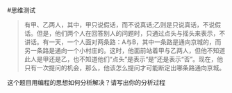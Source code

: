 #思维测试
>有甲、乙两人，其中，甲只说假话，而不说真话;乙则是只说真话，不说假话。但是，他们两个人在回答别人的问题时，只通过点头与摇头来表示，不讲话。有一天，一个人面对两条路：A与B，其中一条路是通向京城的，而另一条路是通向一个小村庄的。这时，他面前站着甲与乙两人，但他不知道此人是甲还是乙，也不知道他们“点头”是表示“是”还是表示“否”。现在，他只有一次提问的机会，那么，他该怎么提问才可能断定出哪条路通向京城。

这个题目用编程的思想如何分析解决？请写出你的分析过程
